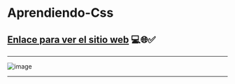# Aprendiendo-Css

## [Enlace para ver el sitio web](https://jhonatan2022.github.io/Aprendiendo-Css/Aprendiendo%20css.html) 💻🌐✅

---

![image](https://user-images.githubusercontent.com/101368711/201441324-8ebf6474-91cb-4f43-bfa7-5aaf8d281222.png)

---
